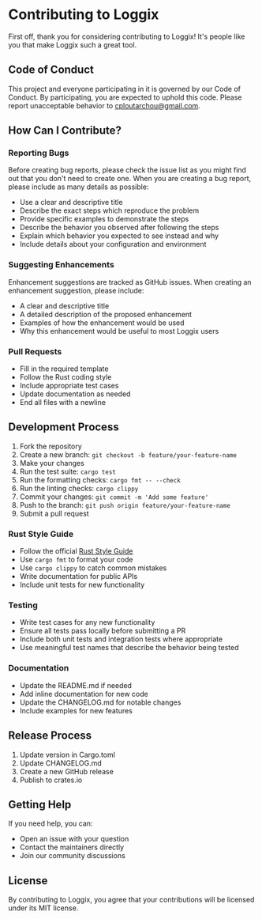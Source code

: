 # Contributing to Loggix

First off, thank you for considering contributing to Loggix! It's people like you that make Loggix such a great tool.

## Code of Conduct

This project and everyone participating in it is governed by our Code of Conduct. By participating, you are expected to uphold this code. Please report unacceptable behavior to cploutarchou@gmail.com.

## How Can I Contribute?

### Reporting Bugs

Before creating bug reports, please check the issue list as you might find out that you don't need to create one. When you are creating a bug report, please include as many details as possible:

* Use a clear and descriptive title
* Describe the exact steps which reproduce the problem
* Provide specific examples to demonstrate the steps
* Describe the behavior you observed after following the steps
* Explain which behavior you expected to see instead and why
* Include details about your configuration and environment

### Suggesting Enhancements

Enhancement suggestions are tracked as GitHub issues. When creating an enhancement suggestion, please include:

* A clear and descriptive title
* A detailed description of the proposed enhancement
* Examples of how the enhancement would be used
* Why this enhancement would be useful to most Loggix users

### Pull Requests

* Fill in the required template
* Follow the Rust coding style
* Include appropriate test cases
* Update documentation as needed
* End all files with a newline

## Development Process

1. Fork the repository
2. Create a new branch: `git checkout -b feature/your-feature-name`
3. Make your changes
4. Run the test suite: `cargo test`
5. Run the formatting checks: `cargo fmt -- --check`
6. Run the linting checks: `cargo clippy`
7. Commit your changes: `git commit -m 'Add some feature'`
8. Push to the branch: `git push origin feature/your-feature-name`
9. Submit a pull request

### Rust Style Guide

* Follow the official [Rust Style Guide](https://doc.rust-lang.org/1.0.1/style/README.html)
* Use `cargo fmt` to format your code
* Use `cargo clippy` to catch common mistakes
* Write documentation for public APIs
* Include unit tests for new functionality

### Testing

* Write test cases for any new functionality
* Ensure all tests pass locally before submitting a PR
* Include both unit tests and integration tests where appropriate
* Use meaningful test names that describe the behavior being tested

### Documentation

* Update the README.md if needed
* Add inline documentation for new code
* Update the CHANGELOG.md for notable changes
* Include examples for new features

## Release Process

1. Update version in Cargo.toml
2. Update CHANGELOG.md
3. Create a new GitHub release
4. Publish to crates.io

## Getting Help

If you need help, you can:

* Open an issue with your question
* Contact the maintainers directly
* Join our community discussions

## License

By contributing to Loggix, you agree that your contributions will be licensed under its MIT license.
